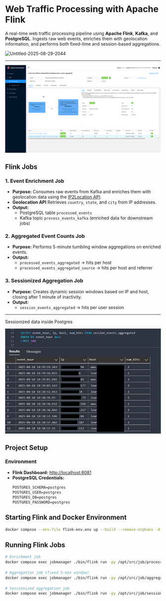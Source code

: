 # Web Traffic Processing with Apache Flink
A real-time web traffic processing pipeline using **Apache Flink**, **Kafka**, and **PostgreSQL**. Ingests raw web events, enriches them with geolocation information, and performs both fixed-time and session-based aggregations.

<img width="1806" height="676" alt="Untitled-2025-08-29-2044" src="https://github.com/user-attachments/assets/ec275d07-1cc3-40c7-ad0b-be13890c4f3f" />

---

![Flink Job](flink_job.png)


## Flink Jobs

### 1. Event Enrichment Job
- **Purpose:** Consumes raw events from Kafka and enriches them with geolocation data using the [IP2Location API](https://api.ip2location.io).  
- **Geolocation API** Retrieves `country`, `state`, and `city` from IP addresses. 
- **Output:**
  - PostgreSQL table `processed_events`  
  - Kafka topic `process_events_kafka` (enriched data for downstream jobs)  

### 2. Aggregated Event Counts Job
- **Purpose:** Performs 5-minute tumbling window aggregations on enriched events.  
- **Output:**
  - `processed_events_aggregated` → hits per host  
  - `processed_events_aggregated_source` → hits per host and referrer  

### 3. Sessionized Aggregation Job
- **Purpose:** Creates dynamic session windows based on IP and host, closing after 1 minute of inactivity.  
- **Output:**  
  - `session_events_aggregated` → hits per user session  

---

Sessionized data inside Postgres


![Data Inside the sink](sink_data.png)



## Project Setup

### Environment
- **Flink Dashboard:** [http://localhost:8081](http://localhost:8081)  
- **PostgreSQL Credentials:**  
  ```text
  POSTGRES_SCHEMA=postgres
  POSTGRES_USER=postgres
  POSTGRES_DB=postgres
  POSTGRES_PASSWORD=postgres
  ```


## Starting Flink and Docker Environment
```bash
docker compose --env-file flink-env.env up --build --remove-orphans -d
```

## Running Flink Jobs
```bash
# Enrichment job
docker compose exec jobmanager ./bin/flink run -py /opt/src/job/processing_job.py --pyFiles /opt/src -d

# Aggregation job (fixed 5-min window)
docker compose exec jobmanager ./bin/flink run -py /opt/src/job/aggregation_job.py --pyFiles /opt/src -d

# Sessionized aggregation job
docker compose exec jobmanager ./bin/flink run -py /opt/src/job/session_job.py --pyFiles /opt/src -d
```






